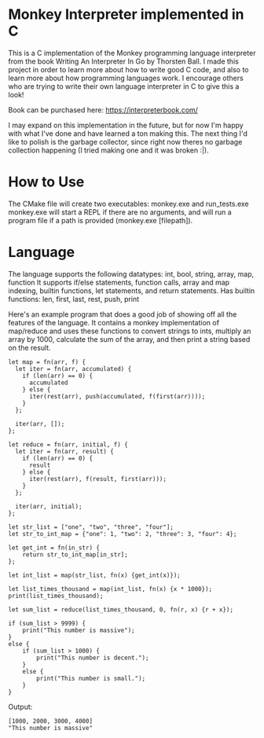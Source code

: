 # Monkey Interpreter implemented in C

This is a C implementation of the Monkey programming language interpreter from the book Writing An Interpreter In Go by Thorsten Ball. I made this project in order to learn more about how to write good C code, and also to learn more about how programming languages work. I encourage others who are trying to write their own language interpreter in C to give this a look!

Book can be purchased here: https://interpreterbook.com/

I may expand on this implementation in the future, but for now I'm happy with what I've done and have learned a ton making this. The next thing I'd like to polish is the garbage collector, since right now theres no garbage collection happening (I tried making one and it was broken :|). 

# How to Use

The CMake file will create two executables: monkey.exe and run_tests.exe  
monkey.exe will start a REPL if there are no arguments, and will run a program file if a path is provided (monkey.exe [filepath]).  

# Language

The language supports the following datatypes: int, bool, string, array, map, function
It supports if/else statements, function calls, array and map indexing, builtin functions, let statements, and return statements.
Has builtin functions: len, first, last, rest, push, print

Here's an example program that does a good job of showing off all the features of the language. It contains a monkey implementation of map/reduce and uses these functions to convert strings to ints, multiply an array by 1000, calculate the sum of the array, and then print a string based on the result.

```
let map = fn(arr, f) {
  let iter = fn(arr, accumulated) {
    if (len(arr) == 0) {
      accumulated
    } else {
      iter(rest(arr), push(accumulated, f(first(arr))));
    }
  };

  iter(arr, []);
};

let reduce = fn(arr, initial, f) {
  let iter = fn(arr, result) {
    if (len(arr) == 0) {
      result
    } else {
      iter(rest(arr), f(result, first(arr)));
    }
  };

  iter(arr, initial);
};

let str_list = ["one", "two", "three", "four"];
let str_to_int_map = {"one": 1, "two": 2, "three": 3, "four": 4};

let get_int = fn(in_str) {
    return str_to_int_map[in_str];
};

let int_list = map(str_list, fn(x) {get_int(x)});

let list_times_thousand = map(int_list, fn(x) {x * 1000});
print(list_times_thousand);

let sum_list = reduce(list_times_thousand, 0, fn(r, x) {r + x});

if (sum_list > 9999) {
    print("This number is massive");
}
else {
    if (sum_list > 1000) {
        print("This number is decent.");
    }
    else {
        print("This number is small.");
    }
}
```
Output:
```
[1000, 2000, 3000, 4000]
"This number is massive"
```
